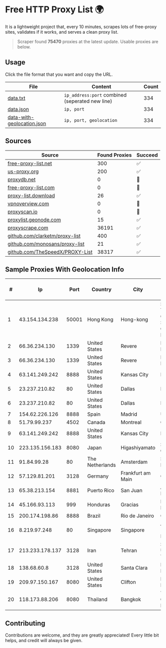 
# Free HTTP Proxy List 🌍

It is a lightweight project that, every 10 minutes, scrapes lots of free-proxy sites, validates if it works, and serves a clean proxy list.


> Scraper found **75470** proxies at the latest update. Usable proxies are below.

## Usage

Click the file format that you want and copy the URL.


|File|Content|Count|
|----|-------|-----|
|[data.txt](https://raw.githubusercontent.com/themiralay/Proxy-List-World/master/data.txt)|`ip_address:port` combined (seperated new line)|334|
|[data.json](https://raw.githubusercontent.com/themiralay/Proxy-List-World/master/data.json)|`ip, port`|334|
|[data-with-geolocation.json](https://raw.githubusercontent.com/themiralay/Proxy-List-World/master/data-with-geolocation.json)|`ip, port, geolocation`|334|

## Sources

|Source|Found Proxies|Succeed|
|------|-------------|-------|
|[free-proxy-list.net](https://free-proxy-list.net)|300|✅|
|[us-proxy.org](https://www.us-proxy.org)|200|✅|
|[proxydb.net](http://proxydb.net)|0|🚫|
|[free-proxy-list.com](https://free-proxy-list.com/?page=&port=&type%5B%5D=http&type%5B%5D=https&up_time=0&search=Search)|0|🚫|
|[proxy-list.download](https://www.proxy-list.download/HTTP)|26|✅|
|[vpnoverview.com](https://vpnoverview.com/privacy/anonymous-browsing/free-proxy-servers)|0|🚫|
|[proxyscan.io](https://www.proxyscan.io)|0|🚫|
|[proxylist.geonode.com](https://proxylist.geonode.com/api/proxy-list?limit=300&page=1&sort_by=lastChecked&sort_type=desc&protocols=http,https)|15|✅|
|[proxyscrape.com](https://api.proxyscrape.com/v2/?request=displayproxies&protocol=http&timeout=10000&country=all&ssl=all&anonymity=all)|36191|✅|
|[github.com/clarketm/proxy-list](https://raw.githubusercontent.com/clarketm/proxy-list/master/proxy-list-raw.txt)|400|✅|
|[github.com/monosans/proxy-list](https://raw.githubusercontent.com/monosans/proxy-list/main/proxies/http.txt)|21|✅|
|[github.com/TheSpeedX/PROXY-List](https://raw.githubusercontent.com/TheSpeedX/PROXY-List/master/http.txt)|38317|✅|


## Sample Proxies With Geolocation Info

|#|Ip|Port|Country|City|Internet Service Provider|
|-|--|----|-------|----|-------------------------|
|1|43.154.134.238|50001|Hong Kong|Hong-kong|Shenzhen Tencent Computer Systems Company Limited|
|2|66.36.234.130|1339|United States|Revere|DediOutlet, LLC|
|3|66.36.234.130|1339|United States|Revere|DediOutlet, LLC|
|4|63.141.249.242|8888|United States|Kansas City|Nocix, LLC|
|5|23.237.210.82|80|United States|Dallas|FDCservers.net|
|6|23.237.210.82|80|United States|Dallas|FDCservers.net|
|7|154.62.226.126|8888|Spain|Madrid|Ultahost, Inc.|
|8|51.79.99.237|4502|Canada|Montreal|OVH SAS|
|9|63.141.249.242|8888|United States|Kansas City|Nocix, LLC|
|10|223.135.156.183|8080|Japan|Higashiyamato|So-net Corporation|
|11|91.84.99.28|80|The Netherlands|Amsterdam|Servers Tech Fzco|
|12|57.129.81.201|3128|Germany|Frankfurt am Main|OVH SAS|
|13|65.38.213.154|8881|Puerto Rico|San Juan|AT&T Mobility Puerto Rico|
|14|45.166.93.113|999|Honduras|Gracias|Multicable De Honduras|
|15|200.174.198.86|8888|Brazil|Rio de Janeiro|Claro S.A|
|16|8.219.97.248|80|Singapore|Singapore|Alibaba Cloud (Singapore) Private Limited|
|17|213.233.178.137|3128|Iran|Tehran|Sharif University Of Technology|
|18|138.68.60.8|3128|United States|Santa Clara|DigitalOcean, LLC|
|19|209.97.150.167|8080|United States|Clifton|DigitalOcean, LLC|
|20|118.173.88.206|8080|Thailand|Bangkok|TOT Public Company Limited|



## Contributing

Contributions are welcome, and they are greatly appreciated! Every
little bit helps, and credit will always be given.

